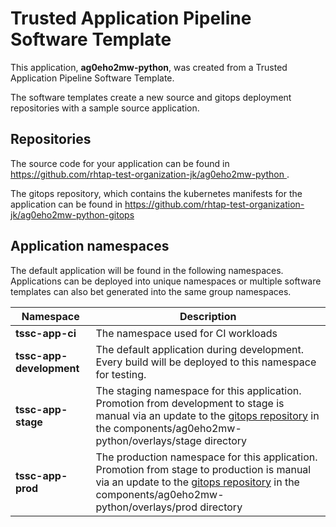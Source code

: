# Trusted Application Pipeline Software Template

This application, **ag0eho2mw-python**, was created from a Trusted Application Pipeline Software Template.

The software templates create a new source and gitops deployment repositories with a sample source application. 

## Repositories

The source code for your application can be found in [https://github.com/rhtap-test-organization-jk/ag0eho2mw-python ](https://github.com/rhtap-test-organization-jk/ag0eho2mw-python ).
 
The gitops repository, which contains the kubernetes manifests for the application can be found in 
[https://github.com/rhtap-test-organization-jk/ag0eho2mw-python-gitops ](https://github.com/rhtap-test-organization-jk/ag0eho2mw-python-gitops ) 

## Application namespaces 

The default application will be found in the following namespaces. Applications can be deployed into unique namespaces or multiple software templates can also bet generated into the same group namespaces.  

|  Namespace   |  Description   |  
| -------- | -------- |
| **tssc-app-ci** | The namespace used for CI workloads |
| **tssc-app-development** | The default application during development. Every build will be deployed to this namespace for testing. |
| **tssc-app-stage** | The staging namespace for this application. Promotion from development to stage is manual via an update to the [gitops repository](https://github.com/rhtap-test-organization-jk/ag0eho2mw-python-gitops ) in the components/ag0eho2mw-python/overlays/stage directory |
| **tssc-app-prod** | The production namespace for this application. Promotion from stage to production is manual via an update to the [gitops repository](https://github.com/rhtap-test-organization-jk/ag0eho2mw-python-gitops ) in the components/ag0eho2mw-python/overlays/prod directory |